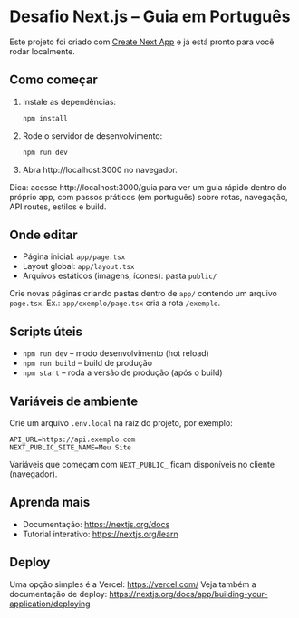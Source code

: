 # Desafio Next.js – Guia em Português

Este projeto foi criado com [Create Next App](https://nextjs.org/docs/app/api-reference/cli/create-next-app) e já está pronto para você rodar localmente.

## Como começar

1. Instale as dependências:
   ```bash
   npm install
   ```
2. Rode o servidor de desenvolvimento:
   ```bash
   npm run dev
   ```
3. Abra http://localhost:3000 no navegador.

Dica: acesse http://localhost:3000/guia para ver um guia rápido dentro do próprio app, com passos práticos (em português) sobre rotas, navegação, API routes, estilos e build.

## Onde editar
- Página inicial: `app/page.tsx`
- Layout global: `app/layout.tsx`
- Arquivos estáticos (imagens, ícones): pasta `public/`

Crie novas páginas criando pastas dentro de `app/` contendo um arquivo `page.tsx`. Ex.: `app/exemplo/page.tsx` cria a rota `/exemplo`.

## Scripts úteis
- `npm run dev` – modo desenvolvimento (hot reload)
- `npm run build` – build de produção
- `npm start` – roda a versão de produção (após o build)

## Variáveis de ambiente
Crie um arquivo `.env.local` na raiz do projeto, por exemplo:
```
API_URL=https://api.exemplo.com
NEXT_PUBLIC_SITE_NAME=Meu Site
```
Variáveis que começam com `NEXT_PUBLIC_` ficam disponíveis no cliente (navegador).

## Aprenda mais
- Documentação: https://nextjs.org/docs
- Tutorial interativo: https://nextjs.org/learn

## Deploy
Uma opção simples é a Vercel: https://vercel.com/
Veja também a documentação de deploy: https://nextjs.org/docs/app/building-your-application/deploying
